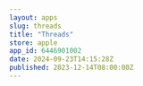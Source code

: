 ```yaml
---
layout: apps
slug: threads
title: "Threads"
store: apple
app_id: 6446901002
date: 2024-09-23T14:15:28Z
published: 2023-12-14T08:00:00Z
---
```

